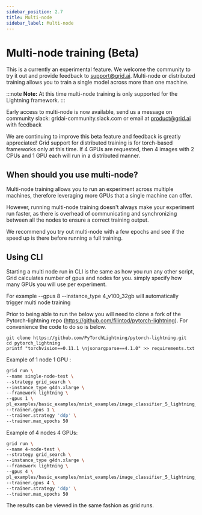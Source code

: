 ```yaml
---
sidebar_position: 2.7
title: Multi-node
sidebar_label: Multi-node
---
```


# Multi-node training (Beta)

This is a currently an experimental feature. We welcome the community to try it out and provide feedback to support@grid.ai. Multi-node or distributed training allows you to train a single model across more than one machine.

:::note
**Note:** At this time multi-node training is only supported for the Lightning framework.
:::

Early access to multi-node is now available, send us a message on community slack: gridai-community.slack.com or email at product@grid.ai with feedback

We are continuing to improve this beta feature and feedback is greatly appreciated! Grid support for distributed training is for torch-based frameworks only at this time. If 4 GPUs are requested, then 4 images with 2 CPUs and 1 GPU each will run in a distributed manner.

## When should you use multi-node?

Multi-node training allows you to run an experiment across multiple machines, therefore leveraging more GPUs that a single machine can offer.

However, running multi-node training doesn't always make your experiment run faster, as there is overhead of communicating and synchronizing between all the nodes to ensure a correct training output.

We recommend you try out multi-node with a few epochs and see if the speed up is there before running a full training.

## Using CLI

Starting a multi node run in CLI is the same as how you run any other script, Grid calculates number of gpus and nodes for you. simply specify how many GPUs you will use per experiment.

For example --gpus 8 --instance\_type 4\_v100\_32gb will automatically trigger multi node training

Prior to being able to run the below you will need to clone a fork of the Pytorch-lightning repo (https://github.com/filintod/pytorch-lightning). For convenience the code to do so is below.

```
git clone https://github.com/PyTorchLightning/pytorch-lightning.git
cd pytorch_lightning
printf "torchvision==0.11.1 \njsonargparse==4.1.0" >> requirements.txt
```

Example of 1 node 1 GPU :

```bash
grid run \
--name single-node-test \
--strategy grid_search \
--instance_type g4dn.xlarge \
--framework lightning \
--gpus 1 \
pl_examples/basic_examples/mnist_examples/image_classifier_5_lightning_datamodule.py \
--trainer.gpus 1 \
--trainer.strategy 'ddp' \
--trainer.max_epochs 50
```

Example of 4 nodes 4 GPUs:

```bash
grid run \
--name 4-node-test \
--strategy grid_search \
--instance_type g4dn.xlarge \
--framework lightning \
--gpus 4 \
pl_examples/basic_examples/mnist_examples/image_classifier_5_lightning_datamodule.py \
--trainer.gpus 4 \
--trainer.strategy 'ddp' \
--trainer.max_epochs 50
```

The results can be viewed in the same fashion as grid runs.
